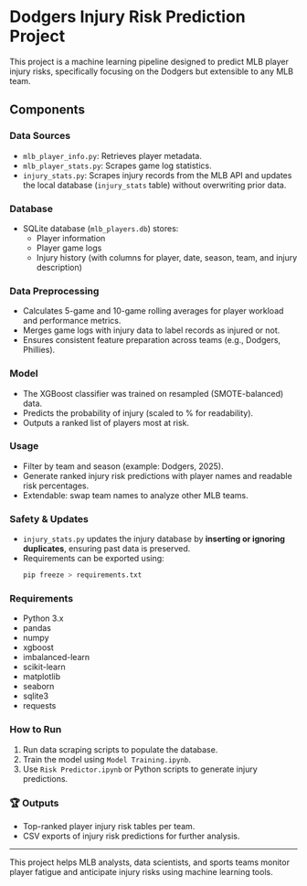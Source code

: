 
# Dodgers Injury Risk Prediction Project

This project is a machine learning pipeline designed to predict MLB player injury risks, specifically focusing on the Dodgers but extensible to any MLB team.

## Components

###  Data Sources
- `mlb_player_info.py`: Retrieves player metadata.
- `mlb_player_stats.py`: Scrapes game log statistics.
- `injury_stats.py`: Scrapes injury records from the MLB API and updates the local database (`injury_stats` table) without overwriting prior data.

###  Database
- SQLite database (`mlb_players.db`) stores:
    - Player information
    - Player game logs
    - Injury history (with columns for player, date, season, team, and injury description)

###  Data Preprocessing
- Calculates 5-game and 10-game rolling averages for player workload and performance metrics.
- Merges game logs with injury data to label records as injured or not.
- Ensures consistent feature preparation across teams (e.g., Dodgers, Phillies).

###  Model
- The XGBoost classifier was trained on resampled (SMOTE-balanced) data.
- Predicts the probability of injury (scaled to % for readability).
- Outputs a ranked list of players most at risk.

###  Usage
- Filter by team and season (example: Dodgers, 2025).
- Generate ranked injury risk predictions with player names and readable risk percentages.
- Extendable: swap team names to analyze other MLB teams.

###  Safety & Updates
- `injury_stats.py` updates the injury database by **inserting or ignoring duplicates**, ensuring past data is preserved.
- Requirements can be exported using:
    ```bash
    pip freeze > requirements.txt
    ```

###  Requirements
- Python 3.x
- pandas
- numpy
- xgboost
- imbalanced-learn
- scikit-learn
- matplotlib
- seaborn
- sqlite3
- requests

### How to Run
1. Run data scraping scripts to populate the database.
2. Train the model using `Model Training.ipynb`.
3. Use `Risk Predictor.ipynb` or Python scripts to generate injury predictions.

### 🏆 Outputs
- Top-ranked player injury risk tables per team.
- CSV exports of injury risk predictions for further analysis.

---

This project helps MLB analysts, data scientists, and sports teams monitor player fatigue and anticipate injury risks using machine learning tools.

